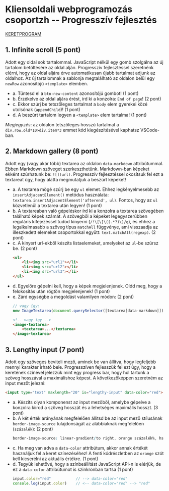 # Kliensoldali webprogramozás csoportzh -- Progresszív fejlesztés

[KERETPROGRAM](http://webprogramozas.inf.elte.hu/webprog-client/zh/2019-20-2/hgy-zh.zip)

## 1. Infinite scroll (5 pont)

Adott egy oldal sok tartalommal. JavaScript nélkül egy gomb szolgálna az új tartalom betöltésére az oldal alján. Progresszív fejlesztéssel szeretnénk elérni, hogy az oldal aljára érve automatikusan újabb tartalmat adjunk az oldalhoz. Az új tartalomnak a sablonja megtalálható az oldalon belül egy `newRow` azonosítójú `<template>` elemben.

- a. Tüntesd el a `btn-new-content` azonosítójú gombot! (1 pont)
- b. Érzékelve az oldal aljára érést, írd ki a konzolra: `End of page`! (2 pont)
- c. Ekkor szúrj be tetszőleges tartalmat a `body` elem gyerekei közé utolsónak (`appendChild`)! (1 pont)
- d. A beszúrt tartalom legyen a `<template>` elem tartalma! (1 pont)

_Megjegyzés_: az oldalon tetszőleges hosszú tartalmat a `div.row.old*10>div.item*3` emmet kód kiegészítésével kaphatsz VSCode-ban.

## 2. Markdown gallery (8 pont)

Adott egy (vagy akár több) textarea az oldalon `data-markdown` attribútummal. Ebben Markdown szöveget szerkeszthetünk. Markdown-ban képeket ekként szúrhatunk be: `![](url)`. Progresszív fejlesztéssel okosítsuk fel ezt a textareat úgy, hogy alatta megmutatjuk a beszúrt képeket!

- a. A textarea mögé szúrj be egy `ul` elemet. Ehhez legkényelmesebb az `insertAdjacentElement()` metódus használata: `textarea.insertAdjacentElement('afterend', ul)`. Fontos, hogy az `ul` közvetlenül a textarea után legyen! (1 pont)
- b. A textareaban való gépeléskor írd ki a konzolra a textarea szövegében található képek számát. A szövegből a képeket legegyszerűbben reguláris kifejezéssel tudod kinyerni (`/!\[\]\((.*?)\)/g`), és ehhez a legalkalmasabb a szöveg típus `matchAll` függvénye, ami visszaadja az illeszkedett elemeket csoportokkal együtt: `text.matchAll(regexp)`. (2 pont)
- c. A kinyert url-ekből készíts listaelemeket, amelyeket az `ul`-be szúrsz be. (2 pont)
    ```html
    <ul>
        <li><img src="url1"></li>
        <li><img src="url2"></li>
        <li><img src="url3"></li>
    </ul>
    ```
- d. Egyelőre gépelni kell, hogy a képek megjelenjenek. Oldd meg, hogy a felokosítás után rögtön megjelenjenek! (1 pont)
- e. Zárd egységbe a megoldást valamilyen módon: (2 pont)
    ```js
    // vagy így:
    new ImageTextarea(document.querySelector([textarea[data-markdown]]))
    ```
    ```html
    <!-- vagy így -->
    <image-textarea>
        <textarea>...</textarea>
    </image-textarea>
    ```

## 3. Lengthy input (7 pont)

Adott egy szöveges beviteli mező, aminek be van állítva, hogy legfeljebb mennyi karakter írható bele. Progresszíven fejlesszük fel ezt úgy, hogy a keretének színével jelezzük mint egy progress bar, hogy hol tartunk a szöveg hosszával a maximálishoz képest. A következőképpen szeretném az input mezőt jelezni:

```html
<input type="text" maxlength="20" is="lengthy-input" data-color="red">
```

- a. Készíts olyan komponenst az input mezőből, amelybe gépelve a konzolra kiírod a szöveg hosszát és a lehetséges maximális hosszt. (3 pont)
- b. A két érték arányának megfelelően állítsd be az input mező stílusának `border-image-source` tulajdonságát az alábbiaknak megfelelően (`százalék`): (2 pont)
    ```css
    border-image-source: linear-gradient(to right, orange százalék%, hsla(0, 0%, 90%, 1) százalék% 100%);
    ```
- c. Ha meg van adva a `data-color` attribútum, akkor annak értékét használjuk fel a keret színezéséhez! A fenti kódrészletben az `orange` szót kell kicserélni az aktuális értékre. (1 pont)
- d. Tegyük lehetővé, hogy a színbeállítást JavaScript API-n is elérjük, de ez a `data-color` attribútumot is szinkronban tartsa (1 pont)
    ```js
    input.color="red"           // --> data-color="red"
    console.log(input.color)    // <-- data-color="red" --> "red"
    ```

